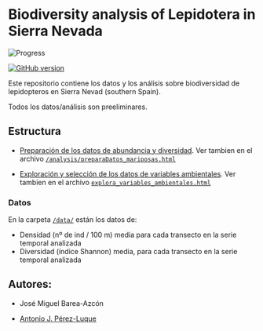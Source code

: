 # Biodiversity analysis of Lepidotera in Sierra Nevada 


![Progress](https://progress-bar.dev/30/)

[![GitHub version](https://badge.fury.io/gh/Naereen%2FStrapDown.js.svg)](https://github.com/Naereen/StrapDown.js)


Este repositorio contiene los datos y los análisis sobre biodiversidad de lepidopteros en Sierra Nevad (southern Spain). 

Todos los datos/análisis son preeliminares. 

## Estructura 

- [Preparación de los datos de abundancia y diversidad](https://rawcdn.githack.com/ajpelu/ms_mariposas/master/analysis/preparaDatos_mariposas.html). Ver tambien en el archivo [`/analysis/preparaDatos_mariposas.html`](/analysis/preparaDatos_mariposas.html)

- [Exploración y selección de los datos de variables ambientales](https://rawcdn.githack.com/ajpelu/ms_mariposas/master/analysis/explora_variables_ambientales.html). Ver tambien en el archivo [`explora_variables_ambientales.html`](explora_variables_ambientales.html)


### Datos
En la carpeta [`/data/`](/data/) están los datos de: 

- Densidad (nº de ind / 100 m) media para cada transecto en la serie temporal analizada
- Diversidad (índice Shannon) media, para cada transecto en la serie temporal analizada 


## Autores: 

- José Miguel Barea-Azcón

- [Antonio J. Pérez-Luque](http:://github.com/ajpelu)


